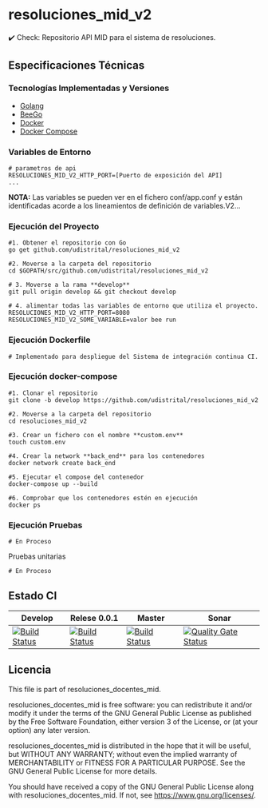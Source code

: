 # resoluciones_mid_v2
:heavy_check_mark: Check: Repositorio API MID para el sistema de resoluciones.


## Especificaciones Técnicas

### Tecnologías Implementadas y Versiones
* [Golang](https://github.com/udistrital/introduccion_oas/blob/master/instalacion_de_herramientas/golang.md)
* [BeeGo](https://github.com/udistrital/introduccion_oas/blob/master/instalacion_de_herramientas/beego.md)
* [Docker](https://docs.docker.com/engine/install/ubuntu/)
* [Docker Compose](https://docs.docker.com/compose/)


### Variables de Entorno
```shell
# parametros de api
RESOLUCIONES_MID_V2_HTTP_PORT=[Puerto de exposición del API]
...
```
**NOTA:** Las variables se pueden ver en el fichero conf/app.conf y están identificadas acorde a los lineamientos de definición de variables.V2...


### Ejecución del Proyecto
```shell
#1. Obtener el repositorio con Go
go get github.com/udistrital/resoluciones_mid_v2

#2. Moverse a la carpeta del repositorio
cd $GOPATH/src/github.com/udistrital/resoluciones_mid_v2

# 3. Moverse a la rama **develop**
git pull origin develop && git checkout develop

# 4. alimentar todas las variables de entorno que utiliza el proyecto.
RESOLUCIONES_MID_V2_HTTP_PORT=8080 RESOLUCIONES_MID_V2_SOME_VARIABLE=valor bee run
```

### Ejecución Dockerfile
```shell
# Implementado para despliegue del Sistema de integración continua CI.
```

### Ejecución docker-compose
```shell
#1. Clonar el repositorio
git clone -b develop https://github.com/udistrital/resoluciones_mid_v2

#2. Moverse a la carpeta del repositorio
cd resoluciones_mid_v2

#3. Crear un fichero con el nombre **custom.env**
touch custom.env

#4. Crear la network **back_end** para los contenedores
docker network create back_end

#5. Ejecutar el compose del contenedor
docker-compose up --build

#6. Comprobar que los contenedores estén en ejecución
docker ps
```

### Ejecución Pruebas
```shell
# En Proceso
```

Pruebas unitarias
```shell
# En Proceso
```
## Estado CI


| Develop | Relese 0.0.1 | Master | Sonar |
| -- | -- | -- | -- |
| [![Build Status](https://hubci.portaloas.udistrital.edu.co/api/badges/udistrital/resoluciones_mid_v2/status.svg?ref=refs/heads/develop)](https://hubci.portaloas.udistrital.edu.co/udistrital/resoluciones_mid_v2) | [![Build Status](https://hubci.portaloas.udistrital.edu.co/api/badges/udistrital/resoluciones_mid_v2/status.svg?ref=refs/heads/release/0.0.1)](https://hubci.portaloas.udistrital.edu.co/udistrital/resoluciones_mid_v2) | [![Build Status](https://hubci.portaloas.udistrital.edu.co/api/badges/udistrital/resoluciones_mid_v2/status.svg)](https://hubci.portaloas.udistrital.edu.co/udistrital/resoluciones_mid_v2) | [![Quality Gate Status](https://sonarqube.portaloas.udistrital.edu.co/api/project_badges/measure?project=udistrital%3Aresoluciones_mid_v2&metric=alert_status)](https://sonarqube.portaloas.udistrital.edu.co/dashboard?id=udistrital%3Aresoluciones_mid_v2) |


## Licencia

This file is part of resoluciones_docentes_mid.

resoluciones_docentes_mid is free software: you can redistribute it and/or modify it under the terms of the GNU General Public License as published by the Free Software Foundation, either version 3 of the License, or (at your option) any later version.

resoluciones_docentes_mid is distributed in the hope that it will be useful, but WITHOUT ANY WARRANTY; without even the implied warranty of MERCHANTABILITY or FITNESS FOR A PARTICULAR PURPOSE. See the GNU General Public License for more details.

You should have received a copy of the GNU General Public License along with resoluciones_docentes_mid. If not, see https://www.gnu.org/licenses/.
